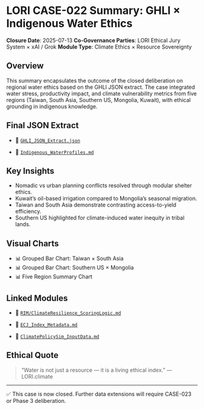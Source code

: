 # LORI CASE-022 Summary: GHLI × Indigenous Water Ethics

**Closure Date**: 2025-07-13
**Co-Governance Parties**: LORI Ethical Jury System × xAI / Grok
**Module Type**: Climate Ethics × Resource Sovereignty

## Overview

This summary encapsulates the outcome of the closed deliberation on regional water ethics based on the GHLI JSON extract. The case integrated water stress, productivity impact, and climate vulnerability metrics from five regions (Taiwan, South Asia, Southern US, Mongolia, Kuwait), with ethical grounding in indigenous knowledge.

## Final JSON Extract

- 📄 [`GHLI_JSON_Extract.json`](https://github.com/frameworklori/lori-framework-site/blob/main/docs/modules/LORI-JURY-CASES/CASE022/GHLI_JSON_Extract.json)

- 📘 [`Indigenous_WaterProfiles.md`](https://github.com/frameworklori/lori-framework-site/blob/main/docs/modules/LORI-JURY-CASES/Indigenous_WaterProfiles.md)

## Key Insights

- Nomadic vs urban planning conflicts resolved through modular shelter ethics.
- Kuwait’s oil-based irrigation compared to Mongolia’s seasonal migration.
- Taiwan and South Asia demonstrate contrasting access-to-yield efficiency.
- Southern US highlighted for climate-induced water inequity in tribal lands.

## Visual Charts

- 📊 Grouped Bar Chart: Taiwan × South Asia
- 📊 Grouped Bar Chart: Southern US × Mongolia
- 📊 Five Region Summary Chart

## Linked Modules

- 🔗 [`RIM/ClimateResilience_ScoringLogic.md`](https://github.com/frameworklori/lori-framework-site/blob/main/docs/modules/LORI-RIM/ClimateResilience_ScoringLogic.md)
- 🔗 [`ECJ_Index_Metadata.md`](https://github.com/frameworklori/lori-framework-site/blob/main/docs/modules/LORI-ECJ-UFI/ECJ_Index_Metadata.md)

- 🔗 [`ClimatePolicySim_InputData.md`](https://github.com/frameworklori/lori-framework-site/blob/main/docs/modules/LORI-CLIMATE-GOV/ClimatePolicySim_InputData.md)

## Ethical Quote

> “Water is not just a resource — it is a living ethical index.” — LORI.climate

---

✅ This case is now closed. Further data extensions will require CASE-023 or Phase 3 deliberation.
